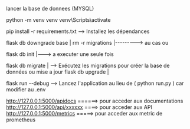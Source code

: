 lancer la base de donnees (MYSQL)

python -m venv venv
venv\Scripts\activate

pip install -r requirements.txt   -->  Installez les dépendances

flask db downgrade base |
rm -r migrations        |---------> au cas ou

flask db init          |---> a executer une seule fois

flask db migrate       |  -->   Exécutez les migrations pour créer la base de données ou mise a jour
flask db upgrade       |


flask run --debug   -->   Lancez l'application  au lieu de ( python run.py ) car modifier au .env

http://127.0.0.1:5000/apidocs   ======>  pour acceder aux documentations
http://127.0.0.1:5000/api/xxxxxx   ====>  pour acceder aux API 
http://127.0.0.1:5000/metrics   =====>  pour acceder aux metric de prometheus
